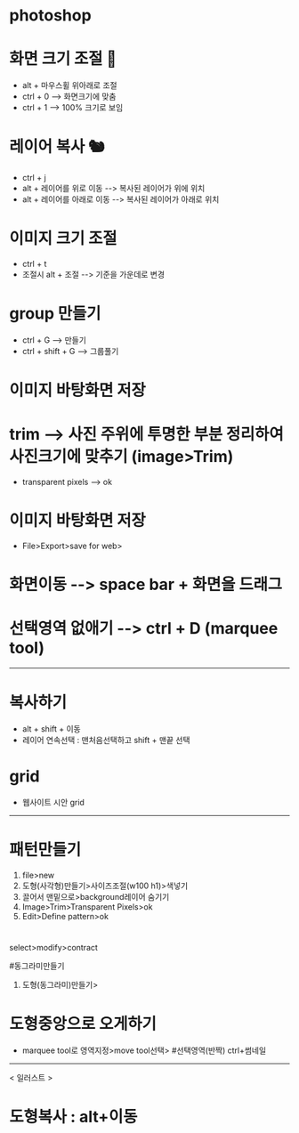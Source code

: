 # photoshop

# 화면 크기 조절 🍒
- alt + 마우스휠 위아래로 조절
- ctrl + 0 --> 화면크기에 맞춤
- ctrl + 1 --> 100% 크기로 보임

# 레이어 복사 🐿️
- ctrl + j
- alt + 레이어를 위로 이동 --> 복사된 레이어가 위에 위치
- alt + 레이어를 아래로 이동 --> 복사된 레이어가 아래로 위치

# 이미지 크기 조절
- ctrl + t
- 조절시 alt + 조절 --> 기준을 가운데로 변경

# group 만들기
- ctrl + G --> 만들기
- ctrl + shift + G --> 그룹풀기

# 이미지 바탕화면 저장

# trim --> 사진 주위에 투명한 부분 정리하여 사진크기에 맞추기 (image>Trim)
- transparent pixels --> ok

# 이미지 바탕화면 저장
- File>Export>save for web>

# 화면이동 --> space bar + 화면을 드래그

# 선택영역 없애기 --> ctrl + D (marquee tool)
---
# 복사하기
- alt + shift + 이동
- 레이어 연속선택 : 맨처음선택하고 shift + 맨끝 선택

# grid
- 웹사이트 시안 grid

---

# 패턴만들기
1) file>new
2) 도형(사각형)만들기>사이즈조절(w100 h1)>색넣기
3) 끌어서 맨밑으로>background레이어 숨기기
4) Image>Trim>Transparent Pixels>ok
5) Edit>Define pattern>ok

#
select>modify>contract

#동그라미만들기
1) 도형(동그라미)만들기>

# 도형중앙으로 오게하기
- marquee tool로 영역지정>move tool선택>
#선택영역(반짝)
ctrl+썸네일 



---
< 일러스트 >
# 도형복사 : alt+이동
